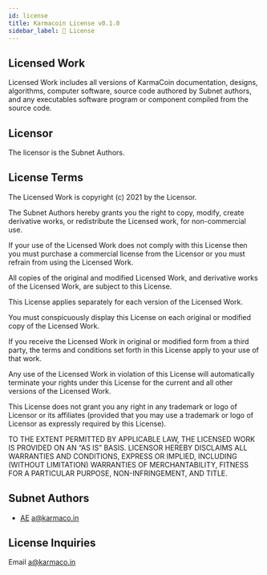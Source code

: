 ```yaml
---
id: license
title: Karmacoin License v0.1.0
sidebar_label: 📜 License
---
```


## Licensed Work
Licensed Work includes all versions of KarmaCoin documentation, designs, algorithms, computer software, source code authored by Subnet authors, and any executables software program or component compiled from the source code.

## Licensor
The licensor is the Subnet Authors.

## License Terms
The Licensed Work is copyright (c) 2021 by the Licensor.

The Subnet Authors hereby grants you the right to copy, modify, create derivative works, or redistribute the Licensed work, for non-commercial use.

If your use of the Licensed Work does not comply with this License then you must purchase a commercial license from the Licensor or you must refrain from using the Licensed Work.

All copies of the original and modified Licensed Work, and derivative works of the Licensed Work, are subject to this License.

This License applies separately for each version of the Licensed Work.

You must conspicuously display this License on each original or modified copy of the Licensed Work.

If you receive the Licensed Work in original or modified form from a third party, the terms and conditions set forth in this License apply to your use of that work.

Any use of the Licensed Work in violation of this License will automatically terminate your rights under this License for the current and all other versions of the Licensed Work.

This License does not grant you any right in any trademark or logo of Licensor or its affiliates (provided that you may use a trademark or logo of Licensor as expressly required by this License).

TO THE EXTENT PERMITTED BY APPLICABLE LAW, THE LICENSED WORK IS PROVIDED ON AN “AS IS” BASIS. LICENSOR HEREBY DISCLAIMS ALL WARRANTIES AND CONDITIONS, EXPRESS OR IMPLIED, INCLUDING (WITHOUT LIMITATION) WARRANTIES OF MERCHANTABILITY, FITNESS FOR A PARTICULAR PURPOSE, NON-INFRINGEMENT, AND TITLE.

## Subnet Authors
- [AE](https://github.com) <a@karmaco.in>

## License Inquiries
Email a@karmaco.in
